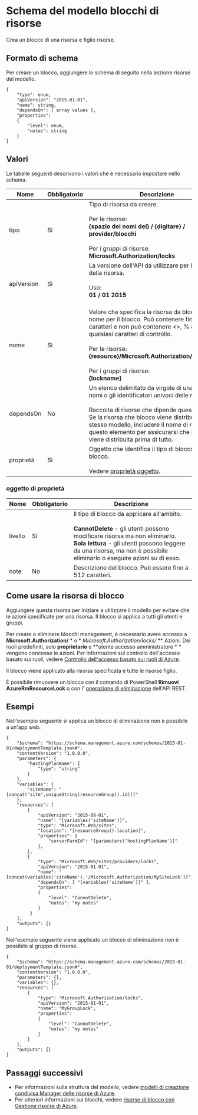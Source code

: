 <properties
   pageTitle="Modello di Manager delle risorse per blocchi di risorse | Microsoft Azure"
   description="Mostra lo schema di Manager delle risorse per la distribuzione di blocchi di risorse tramite un modello."
   services="azure-resource-manager"
   documentationCenter="na"
   authors="tfitzmac"
   manager="timlt"
   editor=""/>

<tags
   ms.service="azure-resource-manager"
   ms.devlang="na"
   ms.topic="article"
   ms.tgt_pltfrm="na"
   ms.workload="na"
   ms.date="10/03/2016"
   ms.author="tomfitz"/>

# <a name="resource-locks-template-schema"></a>Schema del modello blocchi di risorse

Crea un blocco di una risorsa e figlio risorse.

## <a name="schema-format"></a>Formato di schema

Per creare un blocco, aggiungere lo schema di seguito nella sezione risorse del modello.
    
    {
        "type": enum,
        "apiVersion": "2015-01-01",
        "name": string,
        "dependsOn": [ array values ],
        "properties":
        {
            "level": enum,
            "notes": string
        }
    }



## <a name="values"></a>Valori

Le tabelle seguenti descrivono i valori che è necessario impostare nello schema.

| Nome | Obbligatorio | Descrizione |
| ---- | -------- | ----------- |
| tipo | Sì | Tipo di risorsa da creare.<br /><br />Per le risorse:<br />**{spazio dei nomi del} / {digitare} / provider/blocchi**<br /><br/>Per i gruppi di risorse:<br />**Microsoft.Authorization/locks** |
| apiVersion | Sì | La versione dell'API da utilizzare per la creazione della risorsa.<br /><br />Uso:<br />**01 / 01 2015**<br /><br /> |
| nome | Sì | Valore che specifica la risorsa da bloccare e un nome per il blocco. Può contenere fino a 64 caratteri e non può contenere <>, % &,?, o qualsiasi caratteri di controllo.<br /><br />Per le risorse:<br />**{resource}/Microsoft.Authorization/{lockname}**<br /><br />Per i gruppi di risorse:<br />**{lockname}** |
| dependsOn | No | Un elenco delimitato da virgole di una risorsa nomi o gli identificatori univoci delle risorse.<br /><br />Raccolta di risorse che dipende questo blocco. Se la risorsa che blocco viene distribuita nello stesso modello, includere il nome di risorsa in questo elemento per assicurarsi che la risorsa viene distribuita prima di tutto. | 
| proprietà | Sì | Oggetto che identifica il tipo di blocco e note sul blocco.<br /><br />Vedere [proprietà oggetto](#properties-object). |  

### <a name="properties-object"></a>oggetto di proprietà

| Nome | Obbligatorio | Descrizione |
| ---- | -------- | ----------- |
| livello   | Sì | Il tipo di blocco da applicare all'ambito.<br /><br />**CannotDelete** - gli utenti possono modificare risorsa ma non eliminarlo.<br />**Sola lettura** - gli utenti possono leggere da una risorsa, ma non è possibile eliminarlo o eseguire azioni su di esso. |
| note   | No | Descrizione del blocco. Può essere fino a 512 caratteri. |


## <a name="how-to-use-the-lock-resource"></a>Come usare la risorsa di blocco

Aggiungere questa risorsa per iniziare a utilizzare il modello per evitare che le azioni specificate per una risorsa. Il blocco si applica a tutti gli utenti e gruppi.

Per creare o eliminare blocchi management, è necessario avere accesso a **Microsoft.Authorization/** * o * *Microsoft.Authorization/locks/* ** Azioni. Dei ruoli predefiniti, solo **proprietario** e **utente accesso amministratore * * vengono concesse le azioni. Per informazioni sul controllo dell'accesso basato sui ruoli, vedere [Controllo dell'accesso basato sui ruoli di Azure](./active-directory/role-based-access-control-configure.md).

Il blocco viene applicato alla risorsa specificata e tutte le risorse figlio.

È possibile rimuovere un blocco con il comando di PowerShell **Rimuovi AzureRmResourceLock** o con l' [operazione di eliminazione](https://msdn.microsoft.com/library/azure/mt204562.aspx) dell'API REST.

## <a name="examples"></a>Esempi

Nell'esempio seguente si applica un blocco di eliminazione non è possibile a un'app web.

    {
        "$schema": "https://schema.management.azure.com/schemas/2015-01-01/deploymentTemplate.json#",
        "contentVersion": "1.0.0.0",
        "parameters": {
            "hostingPlanName": {
                "type": "string"
            }
        },
        "variables": {
            "siteName": "[concat('site',uniqueString(resourceGroup().id))]"
        },
        "resources": [
            {
                "apiVersion": "2015-08-01",
                "name": "[variables('siteName')]",
                "type": "Microsoft.Web/sites",
                "location": "[resourceGroup().location]",
                "properties": {
                    "serverFarmId": "[parameters('hostingPlanName')]"
                },
            },
            {
                "type": "Microsoft.Web/sites/providers/locks",
                "apiVersion": "2015-01-01",
                "name": "[concat(variables('siteName'),'/Microsoft.Authorization/MySiteLock')]",
                "dependsOn": [ "[variables('siteName')]" ],
                "properties":
                {
                    "level": "CannotDelete",
                    "notes": "my notes"
                }
             }
        ],
        "outputs": {}
    }

Nell'esempio seguente viene applicato un blocco di eliminazione non è possibile al gruppo di risorse.

    {
        "$schema": "https://schema.management.azure.com/schemas/2015-01-01/deploymentTemplate.json#",
        "contentVersion": "1.0.0.0",
        "parameters": {},
        "variables": {},
        "resources": [
            {
                "type": "Microsoft.Authorization/locks",
                "apiVersion": "2015-01-01",
                "name": "MyGroupLock",
                "properties":
                {
                    "level": "CannotDelete",
                    "notes": "my notes"
                }
            }
        ],
        "outputs": {}
    }

## <a name="next-steps"></a>Passaggi successivi

- Per informazioni sulla struttura del modello, vedere [modelli di creazione condivisa Manager delle risorse di Azure](resource-group-authoring-templates.md).
- Per ulteriori informazioni sui blocchi, vedere [risorse di blocco con Gestione risorse di Azure](resource-group-lock-resources.md).
